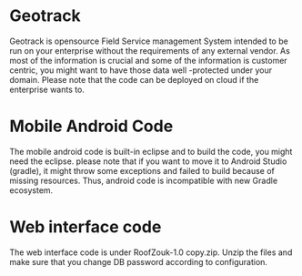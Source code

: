 # Geotrack
Geotrack is opensource Field Service management System intended to be run on your enterprise without the requirements of any external vendor. As most of the information is crucial and some of the information is customer centric, you might want to have those data well -protected under your domain. Please note that the code can be deployed on cloud if the enterprise wants to.


# Mobile Android Code
The mobile android code is built-in eclipse and to build the code, you might need the eclipse. please note that if you want to move it to Android Studio (gradle), it might throw some exceptions and failed to build because of missing resources. Thus, android code is incompatible with new Gradle ecosystem.

# Web interface code
The web interface code is under RoofZouk-1.0 copy.zip. Unzip the files and make sure that you change DB password according to configuration.


